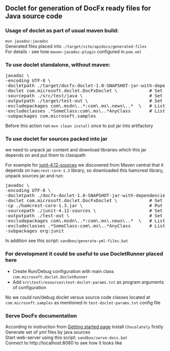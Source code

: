 
## Doclet for generation of DocFx ready files for Java source code

### Usage of doclet as part of usual maven build:
`mvn javadoc:javadoc`  
Generated files placed into `./target/site/apidocs/generated-files`  
For details - see how `maven-javadoc-plugin` configured in `pom.xml`

### To use doclet standalone, without maven:
<pre>
javadoc \
-encoding UTF-8 \
-docletpath ./target/docfx-doclet-1.0-SNAPSHOT-jar-with-dependencies.jar \      # Set path to jar with doclet
-doclet com.microsoft.doclet.DocFxDoclet \            # Set name of doclet class
-sourcepath ./src/test/java \                         # Set localtion of jar with sources 
-outputpath ./target/test-out \                       # Set location of output files
-excludepackages com\.msdn\..*:com\.ms\.news\..*  \   # List excluded packages separated by ':' (not mandatory parameter)
-excludeclasses .*SomeClass:com\.ms\..*AnyClass       # List excluded classes separated by ':' (not mandatory parameter)
-subpackages com.microsoft.samples
</pre>
Before this action run `mvn clean install` once to put jar into artifactory

### To use doclet for sources packed into jar
we need to unpack jar content and download libraries which this jar depends on 
and put them to classpath  

For example for [junit-4.12-sources](https://mvnrepository.com/artifact/junit/junit/4.12) we discovered from Maven central 
that it depends on `hamcrest-core-1.3` library, so downloaded this hamcrest library, unpack sources jar and run:
<pre>
javadoc \
-encoding UTF-8 \
-docletpath ./docfx-doclet-1.0-SNAPSHOT-jar-with-dependencies.jar \     # Set path to jar with doclet
-doclet com.microsoft.doclet.DocFxDoclet \            # Set name of doclet class
-cp ./hamcrest-core-1.3.jar \                         # Put dependent lib to classpath
-sourcepath ./junit-4.12-sources \                    # Set localtion of jar with sources 
-outputpath ./test-out \                              # Set location of output files
-excludepackages com\.msdn\..*:com\.ms\.news\..*  \   # List excluded packages separated by ':' (not mandatory parameter)
-excludeclasses .*SomeClass:com\.ms\..*AnyClass       # List excluded classes separated by ':' (not mandatory parameter)
-subpackages org:junit
</pre>

In addition see this script: `sandbox/generate-yml-files.bat`

### For development it could be useful to use DocletRunner placed here
- Create Run/Debug configuration with main class `com.microsoft.doclet.DocletRunner`
- Add `src\test\resources\test-doclet-params.txt` as program arguments of configuration

No we could run/debug doclet versus source code classes located at `com.microsoft.samples` 
as mentioned in `test-doclet-params.txt` config file

### Serve DocFx documentation
According to instruction from [Getting started page](https://dotnet.github.io/docfx/tutorial/docfx_getting_started.html) 
install `Chocolately` firstly  
Generate set of yml files by java sources  
Start web-server using this script: `sandbox/serve-docs.bat`  
Connect to http://localhost:8080 to see how it looks like
